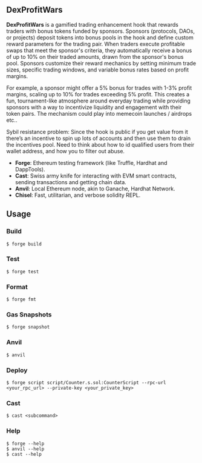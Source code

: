 ## DexProfitWars

**DexProfitWars** is a gamified trading enhancement hook that rewards traders with bonus tokens funded by sponsors. Sponsors (protocols, DAOs, or projects) deposit tokens into bonus pools in the hook and define custom reward parameters for the trading pair.
When traders execute profitable swaps that meet the sponsor's criteria, they automatically receive a bonus of up to 10% on their traded amounts, drawn from the sponsor's bonus pool. Sponsors customize their reward mechanics by setting minimum trade sizes, specific trading windows, and variable bonus rates based on profit margins.

For example, a sponsor might offer a 5% bonus for trades with 1-3% profit margins, scaling up to 10% for trades exceeding 5% profit.
This creates a fun, tournament-like atmosphere around everyday trading while providing sponsors with a way to incentivize liquidity and engagement with their token pairs.
The mechanism could play into memecoin launches / airdrops etc..

Sybil resistance problem:
Since the hook is public if you get value from it there’s an incentive to spin up lots of accounts and then use them to drain the incentives pool.
Need to think about how to id qualified users from their wallet address, and how you to filter out abuse.

-   **Forge**: Ethereum testing framework (like Truffle, Hardhat and DappTools).
-   **Cast**: Swiss army knife for interacting with EVM smart contracts, sending transactions and getting chain data.
-   **Anvil**: Local Ethereum node, akin to Ganache, Hardhat Network.
-   **Chisel**: Fast, utilitarian, and verbose solidity REPL.

## Usage

### Build

```shell
$ forge build
```

### Test

```shell
$ forge test
```

### Format

```shell
$ forge fmt
```

### Gas Snapshots

```shell
$ forge snapshot
```

### Anvil

```shell
$ anvil
```

### Deploy

```shell
$ forge script script/Counter.s.sol:CounterScript --rpc-url <your_rpc_url> --private-key <your_private_key>
```

### Cast

```shell
$ cast <subcommand>
```

### Help

```shell
$ forge --help
$ anvil --help
$ cast --help
```
